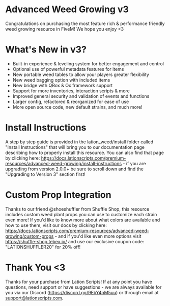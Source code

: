 # Advanced Weed Growing v3
Congratulations on purchasing the most feature rich & performance friendly weed growing resource in FiveM! We hope you enjoy <3

# What's New in v3?
- Built-in experience & leveling system for better engagement and control
- Optional use of powerful metadata features for items
- New portable weed tables to allow your players greater flexibility
- New weed bagging option with included items
- New bridge with QBox & Ox framework support
- Support for more inventories, interaction scripts & more
- Improved general security and validation of events and functions
- Larger config, refactored & reorganized for ease of use
- More open source code, new default strains, and much more!

# Install Instructions
A step by step guide is provided in the lation_weed/install folder called "Install Instructions" that will bring you to our documentation page describing how to properly install this resource. You can also find that page by clicking here: https://docs.lationscripts.com/premium-resources/advanced-weed-growing/install-instructions - if you are upgrading from version 2.0.0+ be sure to scroll down and find the "Upgrading to Version 3" section first!

# Custom Prop Integration
Thanks to our friend @shoeshuffler from Shuffle Shop, this resource includes custom weed plant props you can use to customize each strain even more! If you'd like to know more about what colors are available and how to use them, visit our docs by clicking here: https://docs.lationscripts.com/premium-resources/advanced-weed-growing/custom-props - and if you'd like even more options visit https://shuffle-shop.tebex.io/ and use our exclusive coupon code: "LATIONSHUFFLER20" for 20% off!

# Thank You <3
Thanks for your purchase from Lation Scripts! If at any point you have questions, need support or have suggestions - we are always available for you via our Discord (https://discord.gg/9EbY4nM5uu) or through email at support@lationscripts.com.
